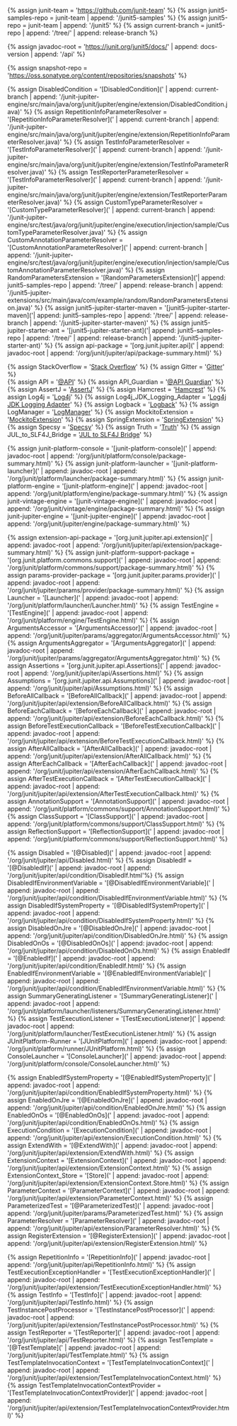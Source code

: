 {% assign junit-team = 'https://github.com/junit-team' %}
{% assign junit5-samples-repo = junit-team | append: '/junit5-samples' %}
{% assign junit5-repo = junit-team | append: '/junit5' %}
{% assign current-branch = junit5-repo | append: '/tree/' | append: release-branch %}

{% assign javadoc-root = 'https://junit.org/junit5/docs/' | append: docs-version | append: '/api' %}                

{% assign snapshot-repo = 'https://oss.sonatype.org/content/repositories/snapshots' %}

{% assign DisabledCondition = '[DisabledCondition](' | append: current-branch | append: '/junit-jupiter-engine/src/main/java/org/junit/jupiter/engine/extension/DisabledCondition.java)' %}
{% assign RepetitionInfoParameterResolver = '[RepetitionInfoParameterResolver](' | append: current-branch | append: '/junit-jupiter-engine/src/main/java/org/junit/jupiter/engine/extension/RepetitionInfoParameterResolver.java)' %}
{% assign TestInfoParameterResolver = '[TestInfoParameterResolver](' | append: current-branch | append: '/junit-jupiter-engine/src/main/java/org/junit/jupiter/engine/extension/TestInfoParameterResolver.java)' %}
{% assign TestReporterParameterResolver = '[TestInfoParameterResolver](' | append: current-branch | append: '/junit-jupiter-engine/src/main/java/org/junit/jupiter/engine/extension/TestReporterParameterResolver.java)' %}
{% assign CustomTypeParameterResolver = '[CustomTypeParameterResolver](' | append: current-branch | append: '/junit-jupiter-engine/src/test/java/org/junit/jupiter/engine/execution/injection/sample/CustomTypeParameterResolver.java)' %}
{% assign CustomAnnotationParameterResolver = '[CustomAnnotationParameterResolver](' | append: current-branch | append: '/junit-jupiter-engine/src/test/java/org/junit/jupiter/engine/execution/injection/sample/CustomAnnotationParameterResolver.java)' %}
{% assign RandomParametersExtension = '[RandomParametersExtension]('| append: junit5-samples-repo | append: '/tree/' | append: release-branch | append: '/junit5-jupiter-extensions/src/main/java/com/example/random/RandomParametersExtension.java)' %}
{% assign junit5-jupiter-starter-maven = '[junit5-jupiter-starter-maven]('| append: junit5-samples-repo | append: '/tree/' | append: release-branch | append: '/junit5-jupiter-starter-maven)' %}
{% assign junit5-jupiter-starter-ant = '[junit5-jupiter-starter-ant]('| append: junit5-samples-repo | append: '/tree/' | append: release-branch | append: '/junit5-jupiter-starter-ant)' %}
{% assign api-package = '[org.junit.jupiter.api](' | append: javadoc-root | append: '/org/junit/jupiter/api/package-summary.html)' %}


{% assign StackOverflow = '[Stack Overflow](https://stackoverflow.com/questions/tagged/junit5)' %}
{% assign Gitter = '[Gitter](https://gitter.im/junit-team/junit5)' %}                     
{% assign API = '[@API](https://apiguardian-team.github.io/apiguardian/docs/current/api/)' %}
{% assign API_Guardian = '[@API Guardian](https://github.com/apiguardian-team/apiguardian)' %}
{% assign AssertJ = '[AssertJ](http://joel-costigliola.github.io/assertj/)' %}
{% assign Hamcrest = '[Hamcrest](http://hamcrest.org/JavaHamcrest/)' %}
{% assign Log4j = '[Log4j](https://logging.apache.org/log4j/2.x/)' %}
{% assign Log4j_JDK_Logging_Adapter = '[Log4j JDK Logging Adapter](https://logging.apache.org/log4j/2.x/log4j-jul/index.html)' %}
{% assign Logback = '[Logback](https://logback.qos.ch/)' %}
{% assign LogManager = '[LogManager](https://docs.oracle.com/javase/8/docs/api/java/util/logging/LogManager.html)' %}
{% assign MockitoExtension = '[MockitoExtension](https://github.com/mockito/mockito/blob/release/2.x/subprojects/junit-jupiter/src/main/java/org/mockito/junit/jupiter/MockitoExtension.java)' %}
{% assign SpringExtension = '[SpringExtension](https://github.com/spring-projects/spring-framework/tree/master/spring-test/src/main/java/org/springframework/test/context/junit/jupiter/SpringExtension.java)' %}
{% assign Specsy = '[Specsy](http://specsy.org/)' %}
{% assign Truth = '[Truth](http://google.github.io/truth/)' %}
{% assign JUL_to_SLF4J_Bridge = '[JUL to SLF4J Bridge](https://www.slf4j.org/legacy.html#jul-to-slf4j)' %}


{% assign junit-platform-console = '[junit-platform-console](' | append: javadoc-root | append: '/org/junit/platform/console/package-summary.html)' %}
{% assign junit-platform-launcher = '[junit-platform-launcher](' | append: javadoc-root | append: '/org/junit/platform/launcher/package-summary.html)' %}
{% assign junit-platform-engine = '[junit-platform-engine](' | append: javadoc-root | append: '/org/junit/platform/engine/package-summary.html)' %}
{% assign junit-vintage-engine = '[junit-vintage-engine](' | append: javadoc-root | append: '/org/junit/vintage/engine/package-summary.html)' %}
{% assign junit-jupiter-engine = '[junit-jupiter-engine](' | append: javadoc-root | append: '/org/junit/jupiter/engine/package-summary.html)' %}

{% assign extension-api-package = '[org.junit.jupiter.api.extension](' | append: javadoc-root | append: '/org/junit/jupiter/api/extension/package-summary.html)' %}
{% assign junit-platform-support-package = '[org.junit.platform.commons.support](' | append: javadoc-root | append: '/org/junit/platform/commons/support/package-summary.html)' %}
{% assign params-provider-package = '[org.junit.jupiter.params.provider](' | append: javadoc-root | append: '/org/junit/jupiter/params/provider/package-summary.html)' %}
{% assign Launcher = '[Launcher](' | append: javadoc-root | append: '/org/junit/platform/launcher/Launcher.html)' %}
{% assign TestEngine = '[TestEngine](' | append: javadoc-root | append: '/org/junit/platform/engine/TestEngine.html)' %}
{% assign ArgumentsAccessor = '[ArgumentsAccessor](' | append: javadoc-root | append: '/org/junit/jupiter/params/aggregator/ArgumentsAccessor.html)' %}
{% assign ArgumentsAggregator = '[ArgumentsAggregator](' | append: javadoc-root | append: '/org/junit/jupiter/params/aggregator/ArgumentsAggregator.html)' %}
{% assign Assertions = '[org.junit.jupiter.api.Assertions](' | append: javadoc-root | append: '/org/junit/jupiter/api/Assertions.html)' %}
{% assign Assumptions = '[org.junit.jupiter.api.Assumptions](' | append: javadoc-root | append: '/org/junit/jupiter/api/Assumptions.html)' %}
{% assign BeforeAllCallback = '[BeforeAllCallback](' | append: javadoc-root | append: '/org/junit/jupiter/api/extension/BeforeAllCallback.html)' %}
{% assign BeforeEachCallback = '[BeforeEachCallback](' | append: javadoc-root | append: '/org/junit/jupiter/api/extension/BeforeEachCallback.html)' %}
{% assign BeforeTestExecutionCallback = '[BeforeTestExecutionCallback](' | append: javadoc-root | append: '/org/junit/jupiter/api/extension/BeforeTestExecutionCallback.html)' %}
{% assign AfterAllCallback = '[AfterAllCallback](' | append: javadoc-root | append: '/org/junit/jupiter/api/extension/AfterAllCallback.html)' %}
{% assign AfterEachCallback = '[AfterEachCallback](' | append: javadoc-root | append: '/org/junit/jupiter/api/extension/AfterEachCallback.html)' %}
{% assign AfterTestExecutionCallback = '[AfterTestExecutionCallback](' | append: javadoc-root | append: '/org/junit/jupiter/api/extension/AfterTestExecutionCallback.html)' %}
{% assign AnnotationSupport = '[AnnotationSupport](' | append: javadoc-root | append: '/org/junit/platform/commons/support/AnnotationSupport.html)' %}
{% assign ClassSupport = '[ClassSupport](' | append: javadoc-root | append: '/org/junit/platform/commons/support/ClassSupport.html)' %}
{% assign ReflectionSupport = '[ReflectionSupport](' | append: javadoc-root | append: '/org/junit/platform/commons/support/ReflectionSupport.html)' %}

{% assign Disabled = '[@Disabled](' | append: javadoc-root | append: '/org/junit/jupiter/api/Disabled.html)' %}
{% assign DisabledIf = '[@DisabledIf](' | append: javadoc-root | append: '/org/junit/jupiter/api/condition/DisabledIf.html'%}
{% assign DisabledIfEnvironmentVariable = '[@DisabledIfEnvironmentVariable](' | append: javadoc-root | append: '/org/junit/jupiter/api/condition/DisabledIfEnvironmentVariable.html)' %}
{% assign DisabledIfSystemProperty = '[@DisabledIfSystemProperty](' | append: javadoc-root | append: '/org/junit/jupiter/api/condition/DisabledIfSystemProperty.html)' %}
{% assign DisabledOnJre = '[@DisabledOnJre](' | append: javadoc-root | append: '/org/junit/jupiter/api/condition/DisabledOnJre.html)' %}
{% assign DisabledOnOs = '[@DisabledOnOs](' | append: javadoc-root | append: '/org/junit/jupiter/api/condition/DisabledOnOs.html)' %}
{% assign EnabledIf = '[@EnabledIf](' | append: javadoc-root | append: '/org/junit/jupiter/api/condition/EnabledIf.html)' %}
{% assign EnabledIfEnvironmentVariable = '[@EnabledIfEnvironmentVariable](' | append: javadoc-root | append: '/org/junit/jupiter/api/condition/EnabledIfEnvironmentVariable.html)' %}
{% assign SummaryGeneratingListener = '[SummaryGeneratingListener](' | append: javadoc-root | append: '/org/junit/platform/launcher/listeners/SummaryGeneratingListener.html)' %}
{% assign TestExecutionListener = '[TestExecutionListener](' | append: javadoc-root | append: '/org/junit/platform/launcher/TestExecutionListener.html)' %}
{% assign JUnitPlatform-Runner = '[JUnitPlatform](' | append: javadoc-root | append: '/org/junit/platform/runner/JUnitPlatform.html)' %}
{% assign ConsoleLauncher = '[ConsoleLauncher](' | append: javadoc-root | append: '/org/junit/platform/console/ConsoleLauncher.html)' %}

{% assign EnabledIfSystemProperty = '[@EnabledIfSystemProperty](' | append: javadoc-root | append: '/org/junit/jupiter/api/condition/EnabledIfSystemProperty.html)' %}
{% assign EnabledOnJre = '[@EnabledOnJre](' | append: javadoc-root | append: '/org/junit/jupiter/api/condition/EnabledOnJre.html)' %}
{% assign EnabledOnOs = '[@EnabledOnOs](' | append: javadoc-root | append: '/org/junit/jupiter/api/condition/EnabledOnOs.html)' %}
{% assign ExecutionCondition = '[ExecutionCondition](' | append: javadoc-root | append: '/org/junit/jupiter/api/extension/ExecutionCondition.html)' %}
{% assign ExtendWith = '[@ExtendWith](' | append: javadoc-root | append: '/org/junit/jupiter/api/extension/ExtendWith.html)' %}
{% assign ExtensionContext = '[ExtensionContext](' | append: javadoc-root | append: '/org/junit/jupiter/api/extension/ExtensionContext.html)' %}
{% assign ExtensionContext_Store = '[Store](' | append: javadoc-root | append: '/org/junit/jupiter/api/extension/ExtensionContext.Store.html)' %}
{% assign ParameterContext = '[ParameterContext](' | append: javadoc-root | append: '/org/junit/jupiter/api/extension/ParameterContext.html)' %}
{% assign ParameterizedTest = '[@ParameterizedTest](' | append: javadoc-root | append: '/org/junit/jupiter/params/ParameterizedTest.html)' %}
{% assign ParameterResolver = '[ParameterResolver](' | append: javadoc-root | append: '/org/junit/jupiter/api/extension/ParameterResolver.html)' %}
{% assign RegisterExtension = '[@RegisterExtension](' | append: javadoc-root | append: '/org/junit/jupiter/api/extension/RegisterExtension.html)' %}

{% assign RepetitionInfo = '[RepetitionInfo](' | append: javadoc-root | append: '/org/junit/jupiter/api/RepetitionInfo.html)' %}
{% assign TestExecutionExceptionHandler = '[TestExecutionExceptionHandler](' | append: javadoc-root | append: '/org/junit/jupiter/api/extension/TestExecutionExceptionHandler.html)' %}
{% assign TestInfo = '[TestInfo](' | append: javadoc-root | append: '/org/junit/jupiter/api/TestInfo.html)' %}
{% assign TestInstancePostProcessor = '[TestInstancePostProcessor](' | append: javadoc-root | append: '/org/junit/jupiter/api/extension/TestInstancePostProcessor.html)' %}
{% assign TestReporter = '[TestReporter](' | append: javadoc-root | append: '/org/junit/jupiter/api/TestReporter.html)' %}
{% assign TestTemplate = '[@TestTemplate](' | append: javadoc-root | append: '/org/junit/jupiter/api/TestTemplate.html)' %}
{% assign TestTemplateInvocationContext = '[TestTemplateInvocationContext](' | append: javadoc-root | append: '/org/junit/jupiter/api/extension/TestTemplateInvocationContext.html)' %}
{% assign TestTemplateInvocationContextProvider = '[TestTemplateInvocationContextProvider](' | append: javadoc-root | append: '/org/junit/jupiter/api/extension/TestTemplateInvocationContextProvider.html)' %}
